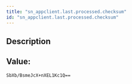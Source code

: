 ```yaml
---
title: "sn_appclient.last.processed.checksum"
id: "sn_appclient.last.processed.checksum"
---
```

## Description



## Value: 
```
SbXb/BsmeJcX+nXEL1Kc1Q==
```